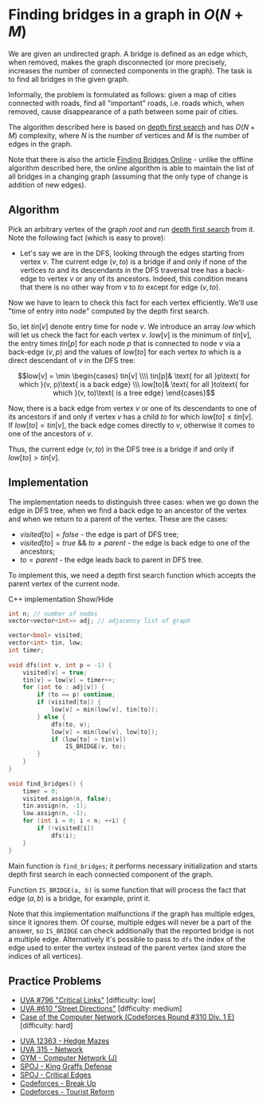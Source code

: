 <!--?title Finding bridges in a graph in O(N+M) -->

# Finding bridges in a graph in $O(N+M)$

We are given an undirected graph. A bridge is defined as an edge which, when removed, makes the graph disconnected (or more precisely, increases the number of connected components in the graph). The task is to find all bridges in the given graph.

Informally, the problem is formulated as follows: given a map of cities connected with roads, find all "important" roads, i.e. roads which, when removed, cause disappearance of a path between some pair of cities.

The algorithm described here is based on [depth first search](./graph/depth-first-search.html) and has $O(N+M)$ complexity, where $N$ is the number of vertices and $M$ is the number of edges in the graph.

Note that there is also the article [Finding Bridges Online](./graph/bridge-searching-online.html) - unlike the offline algorithm described here, the online algorithm is able to maintain the list of all bridges in a changing graph (assuming that the only type of change is addition of new edges).

## Algorithm

Pick an arbitrary vertex of the graph $root$ and run [depth first search](./graph/depth-first-search.html) from it. Note the following fact (which is easy to prove):

- Let's say we are in the DFS, looking through the edges starting from vertex $v$. The current edge $(v, to)$ is a bridge if and only if none of the vertices $to$ and its descendants in the DFS traversal tree has a back-edge to vertex $v$ or any of its ancestors. Indeed, this condition means that there is no other way from $v$ to $to$ except for edge $(v, to)$.

Now we have to learn to check this fact for each vertex efficiently. We'll use "time of entry into node" computed by the depth first search.

So, let $tin[v]$ denote entry time for node $v$. We introduce an array $low$ which will let us check the fact for each vertex $v$. $low[v]$ is the minimum of $tin[v]$, the entry times $tin[p]$ for each node $p$ that is connected to node $v$ via a back-edge $(v, p)$ and the values of $low[to]$ for each vertex $to$ which is a direct descendant of $v$ in the DFS tree:

$$low[v] = \min \begin{cases} tin[v] \\\\ tin[p]& \text{ for all }p\text{ for which }(v, p)\text{ is a back edge} \\\ low[to]& \text{ for all }to\text{ for which }(v, to)\text{ is a tree edge} \end{cases}$$

Now, there is a back edge from vertex $v$ or one of its descendants to one of its ancestors if and only if vertex $v$ has a child $to$ for which $low[to] \leq tin[v]$. If $low[to] = tin[v]$, the back edge comes directly to $v$, otherwise it comes to one of the ancestors of $v$.

Thus, the current edge $(v, to)$ in the DFS tree is a bridge if and only if $low[to] > tin[v]$.

## Implementation

The implementation needs to distinguish three cases: when we go down the edge in DFS tree, when we find a back edge to an ancestor of the vertex and when we return to a parent of the vertex. These are the cases:

- $visited[to] = false$ - the edge is part of DFS tree;
- $visited[to] = true$ && $to \neq parent$ - the edge is back edge to one of the ancestors;
- $to = parent$ - the edge leads back to parent in DFS tree.

To implement this, we need a depth first search function which accepts the parent vertex of the current node.

C++ implementation <span class="toggle-code">Show/Hide</span>

```cpp
int n; // number of nodes
vector<vector<int>> adj; // adjacency list of graph

vector<bool> visited;
vector<int> tin, low;
int timer;
 
void dfs(int v, int p = -1) {
    visited[v] = true;
    tin[v] = low[v] = timer++;
    for (int to : adj[v]) {
        if (to == p) continue;
        if (visited[to]) {
            low[v] = min(low[v], tin[to]);
        } else {
            dfs(to, v);
            low[v] = min(low[v], low[to]);
            if (low[to] > tin[v])
                IS_BRIDGE(v, to);
        }
    }
}
 
void find_bridges() {
    timer = 0;
    visited.assign(n, false);
    tin.assign(n, -1);
    low.assign(n, -1);
    for (int i = 0; i < n; ++i) {
        if (!visited[i])
            dfs(i);
    }
}
```

Main function is `find_bridges`; it performs necessary initialization and starts depth first search in each connected component of the graph.

Function `IS_BRIDGE(a, b)` is some function that will process the fact that edge $(a, b)$ is a bridge, for example, print it.

Note that this implementation malfunctions if the graph has multiple edges, since it ignores them. Of course, multiple edges will never be a part of the answer, so `IS_BRIDGE` can check additionally that the reported bridge is not a multiple edge. Alternatively it's possible to pass to `dfs` the index of the edge used to enter the vertex instead of the parent vertex (and store the indices of all vertices).

## Practice Problems

- [UVA #796 "Critical Links"](http://uva.onlinejudge.org/index.php?option=com_onlinejudge&Itemid=8&page=show_problem&problem=737) [difficulty: low]
- [UVA #610 "Street Directions"](http://uva.onlinejudge.org/index.php?option=onlinejudge&page=show_problem&problem=551) [difficulty: medium]
- [Case of the Computer Network (Codeforces Round #310 Div. 1 E)](http://codeforces.com/problemset/problem/555/E) [difficulty: hard]
* [UVA 12363 - Hedge Mazes](https://uva.onlinejudge.org/index.php?option=onlinejudge&page=show_problem&problem=3785)
* [UVA 315 - Network](https://uva.onlinejudge.org/index.php?option=com_onlinejudge&Itemid=8&page=show_problem&problem=251)
* [GYM - Computer Network (J)](http://codeforces.com/gym/100114)
* [SPOJ - King Graffs Defense](http://www.spoj.com/problems/GRAFFDEF/)
* [SPOJ - Critical Edges](http://www.spoj.com/problems/EC_P/)
* [Codeforces - Break Up](http://codeforces.com/contest/700/problem/C)
* [Codeforces - Tourist Reform](http://codeforces.com/contest/732/problem/F)

